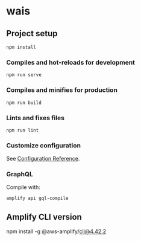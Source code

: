 # wais

## Project setup
```
npm install
```

### Compiles and hot-reloads for development
```
npm run serve
```

### Compiles and minifies for production
```
npm run build
```

### Lints and fixes files
```
npm run lint
```

### Customize configuration
See [Configuration Reference](https://cli.vuejs.org/config/).


### GraphQL
Compile with: 
```
amplify api gql-compile
``` 


## Amplify CLI version
npm install -g @aws-amplify/cli@4.42.2